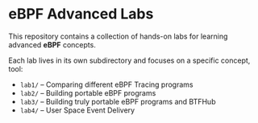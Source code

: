 # eBPF Advanced Labs

This repository contains a collection of hands-on labs for learning advanced **eBPF** concepts.  

Each lab lives in its own subdirectory and focuses on a specific concept, tool:
- `lab1/` – Comparing different eBPF Tracing programs
- `lab2/` – Building portable eBPF programs 
- `lab3/` – Building truly portable eBPF programs and BTFHub
- `lab4/` – User Space Event Delivery 
